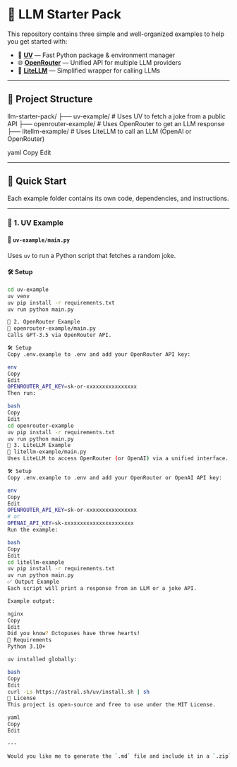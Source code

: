 # 🧠 LLM Starter Pack

This repository contains three simple and well-organized examples to help you get started with:

- 🧰 [**UV**](https://github.com/astral-sh/uv) — Fast Python package & environment manager
- 🌐 [**OpenRouter**](https://openrouter.ai/) — Unified API for multiple LLM providers
- 🤖 [**LiteLLM**](https://github.com/BerriAI/litellm) — Simplified wrapper for calling LLMs

---

## 📁 Project Structure

llm-starter-pack/
├── uv-example/ # Uses UV to fetch a joke from a public API
├── openrouter-example/ # Uses OpenRouter to get an LLM response
├── litellm-example/ # Uses LiteLLM to call an LLM (OpenAI or OpenRouter)

yaml
Copy
Edit


---

## 🚀 Quick Start

Each example folder contains its own code, dependencies, and instructions.

---

### 🔹 1. UV Example

#### 📁 `uv-example/main.py`

Uses `uv` to run a Python script that fetches a random joke.

#### 🛠 Setup

```bash
cd uv-example
uv venv
uv pip install -r requirements.txt
uv run python main.py

🔹 2. OpenRouter Example
📁 openrouter-example/main.py
Calls GPT-3.5 via OpenRouter API.

🛠 Setup
Copy .env.example to .env and add your OpenRouter API key:

env
Copy
Edit
OPENROUTER_API_KEY=sk-or-xxxxxxxxxxxxxxxx
Then run:

bash
Copy
Edit
cd openrouter-example
uv pip install -r requirements.txt
uv run python main.py
🔹 3. LiteLLM Example
📁 litellm-example/main.py
Uses LiteLLM to access OpenRouter (or OpenAI) via a unified interface.

🛠 Setup
Copy .env.example to .env and add your OpenRouter or OpenAI API key:

env
Copy
Edit
OPENROUTER_API_KEY=sk-or-xxxxxxxxxxxxxxxx
# or
OPENAI_API_KEY=sk-xxxxxxxxxxxxxxxxxxxxxx
Run the example:

bash
Copy
Edit
cd litellm-example
uv pip install -r requirements.txt
uv run python main.py
✅ Output Example
Each script will print a response from an LLM or a joke API.

Example output:

nginx
Copy
Edit
Did you know? Octopuses have three hearts!
📌 Requirements
Python 3.10+

uv installed globally:

bash
Copy
Edit
curl -Ls https://astral.sh/uv/install.sh | sh
📄 License
This project is open-source and free to use under the MIT License.

yaml
Copy
Edit

---

Would you like me to generate the `.md` file and include it in a `.zip` or GitHub push-ready repo?








